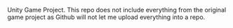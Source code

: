Unity Game Project. This repo does not include everything from the original game project as Github will not let me upload everything into a repo.
